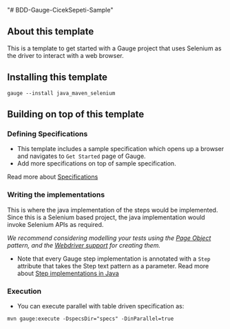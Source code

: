 "# BDD-Gauge-CicekSepeti-Sample" 
## About this template

This is a template to get started with a Gauge project that uses Selenium as the driver to interact with a web browser.

## Installing this template

    gauge --install java_maven_selenium

## Building on top of this template

### Defining Specifications

* This template includes a sample specification which opens up a browser and navigates to `Get Started` page of Gauge.
* Add more specifications on top of sample specification.

Read more about [Specifications](http://getgauge.io/documentation/user/current/specifications/README.html)

### Writing the implementations

This is where the java implementation of the steps would be implemented. Since this is a Selenium based project, the java implementation would invoke Selenium APIs as required.

_We recommend considering modelling your tests using the [Page Object](https://github.com/SeleniumHQ/selenium/wiki/PageObjects) pattern, and the [Webdriver support](https://github.com/SeleniumHQ/selenium/wiki/PageFactory) for creating them._

- Note that every Gauge step implementation is annotated with a `Step` attribute that takes the Step text pattern as a parameter.
  Read more about [Step implementations in Java](http://getgauge.io/documentation/user/current/test_code/java/java.html)

### Execution

* You can execute parallel with table driven specification as:

```
mvn gauge:execute -DspecsDir="specs" -DinParallel=true
```

